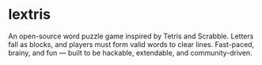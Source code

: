 # lextris
An open-source word puzzle game inspired by Tetris and Scrabble. Letters fall as blocks, and players must form valid words to clear lines. Fast-paced, brainy, and fun — built to be hackable, extendable, and community-driven.
